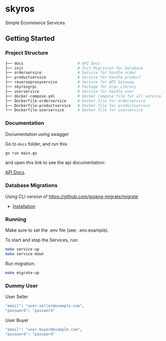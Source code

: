 # skyros

Simple Ecommerce Services

## Getting Started

### Project Structure

```bash
├── docs                        # API Docs
├── init                        # Init Migration for Database
├── orderservice                # Service for handle order
├── productservice              # Service for handle product
├── reverseproxyservice         # Service for API Gateway
├── skyrosgrpc                  # Package for Grpc Library
├── userservice                 # Service for handle user
├── docker-compose.yml          # Docker compose file for all service
├── Dockerfile-orderservice     # Docker file for orderservice
├── Dockerfile-productservice   # Docker file for productservice
└── Dockerfile-userservice      # Docker file for userservice
```

### Documentation

Documentation using swagger

Go to `docs` folder, and run this

```bash
go run main.go
```

and open this link to see the api documentation:

[API Docs](http://localhost:8080/docs).

### Database Migrations

Using CLI version of <https://github.com/golang-migrate/migrate>

* [Installation](https://github.com/golang-migrate/migrate/tree/master/cmd/migrate)

### Running

Make sure to set the .env file (see: .env.example).

To start and stop the Services, run:

```bash
make service-up
make service-down
```

Run migration.

```bash
make migrate-up
```

### Dummy User

User Seller

```bash
"email": "user-seller@example.com",
"password": "password"
```

User Buyer

```bash
"email": "user-buyer@example.com",
"password": "password"
```
